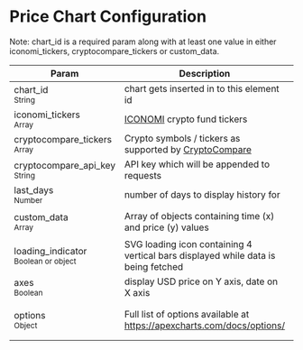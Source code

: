 # Price Chart Configuration

Note: chart_id is a required param along with at least one value in either iconomi_tickers, cryptocompare_tickers or custom_data.

| Param  | Description | Example |
| --- | --- | --- |
| chart_id <br><small>String</small> | chart gets inserted in to this element id | `"mychart"`
| iconomi_tickers <br><small>Array</small> | [ICONOMI](https://www.iconomi.com/crypto-funds) crypto fund tickers | `["BLX", "CAR", "MOON"]`
| cryptocompare_tickers <br><small>Array</small> | Crypto symbols /  tickers as supported by [CryptoCompare](https://www.cryptocompare.com/) | `["BTC", "ETH", "BNB"]`
| cryptocompare_api_key <br><small>String</small> | API key which will be appended to requests | `"hffrjkjwrggrwrwjg"`
| last_days <br><small>Number</small> | number of days to display history for | `30`
| custom_data <br><small>Array</small> | Array of objects containing time (x) and price (y) values | `[{ x: 1554840000, y: 0.14 }, { x: 1555012800, y: 0.13 }]`
| loading_indicator<br><small>Boolean or object</small> | SVG loading icon containing 4 vertical bars displayed while data is being fetched  | `true` <br><small>or<small><br> `{colors: ["red","green","#000000","#123456"]}`
| axes<br><small>Boolean</small> | display USD price on Y axis, date on X axis | `true`
| options <br><small>Object</small> | Full list of options available at https://apexcharts.com/docs/options/ | ```{colors: ["#88AA24","#EF1273"], tooltip: {enabled: false}}```
